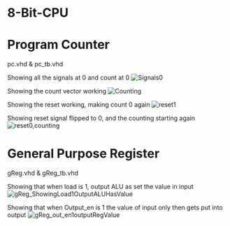 # 8-Bit-CPU

# Program Counter


pc.vhd & pc_tb.vhd


Showing all the signals at 0 and count at 0
![Signals0](https://github.com/Bizarrespace/8-Bit-CPU/assets/78052960/91becdc6-955c-4e43-a343-66098d07e2c0)

Showing the count vector working
![Counting](https://github.com/Bizarrespace/8-Bit-CPU/assets/78052960/b7590e5c-d03f-4f64-a2b6-4eacd4f44324)

Showing the reset working, making count 0 again
![reset1](https://github.com/Bizarrespace/8-Bit-CPU/assets/78052960/f355c811-5702-4307-81e3-26a2dbd7f5ce)

Showing reset signal flipped to 0, and the counting starting again
![reset0,counting](https://github.com/Bizarrespace/8-Bit-CPU/assets/78052960/a800da23-feb9-41ae-ad16-6ca15bc053e1)


# General Purpose Register

gReg.vhd & gReg_tb.vhd


Showing that when load is 1, output ALU as set the value in input
![gReg_ShowingLoad1OutputALUHasValue](https://github.com/Bizarrespace/8-Bit-CPU/assets/78052960/13326e7c-c631-4310-9a06-0da85f6974cf)

Showing that when Output_en is 1 the value of input only then gets put into output
![gReg_out_en1outputRegValue](https://github.com/Bizarrespace/8-Bit-CPU/assets/78052960/d8e92bbd-7c82-4f47-8363-47fa1d6a2879)
